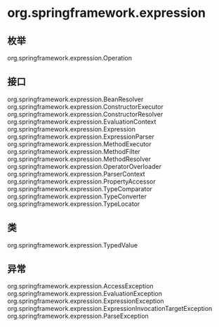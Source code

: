 # org.springframework.expression

## 枚举

org.springframework.expression.Operation

## 接口

org.springframework.expression.BeanResolver
org.springframework.expression.ConstructorExecutor
org.springframework.expression.ConstructorResolver
org.springframework.expression.EvaluationContext
org.springframework.expression.Expression
org.springframework.expression.ExpressionParser
org.springframework.expression.MethodExecutor
org.springframework.expression.MethodFilter
org.springframework.expression.MethodResolver
org.springframework.expression.OperatorOverloader
org.springframework.expression.ParserContext
org.springframework.expression.PropertyAccessor
org.springframework.expression.TypeComparator
org.springframework.expression.TypeConverter
org.springframework.expression.TypeLocator

## 类

org.springframework.expression.TypedValue

## 异常

org.springframework.expression.AccessException
org.springframework.expression.EvaluationException
org.springframework.expression.ExpressionException
org.springframework.expression.ExpressionInvocationTargetException
org.springframework.expression.ParseException




